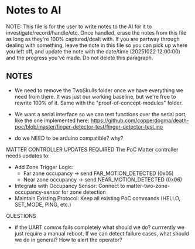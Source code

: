 # Notes to AI

NOTE: This file is for the user to write notes to the AI for it to investigate/record/handle/etc. Once handled, erase the notes from this file as long as they're 100% captured/dealt with. If you are partway through dealing with something, leave the note in this file so you can pick up where you left off, and update the note with the date/time (20251022 12:00:00) and the progress you've made. Do not delete this paragraph.

## NOTES


- We need to remove the TwoSkulls folder once we have everything we need from there. It was just our working baseline, but we're free to rewrite 100% of it. Same with the "proof-of-concept-modules" folder.

- We want a serial interface so we can test functions over the serial port, like the one implemented here: https://github.com/copperdogma/death-poc/blob/master/finger-detector-test/finger-detector-test.ino

- do we NEED to be arduino compatible? why?

MATTER CONTROLLER UPDATES REQUIRED
The PoC Matter controller needs updates to:
- Add Zone Trigger Logic:
  - Far zone occupancy → send FAR_MOTION_DETECTED (0x05)
  - Near zone occupancy → send NEAR_MOTION_DETECTED (0x06)
- Integrate with Occupancy Sensor: Connect to matter-two-zone-occupancy-sensor for zone detection
- Maintain Existing Protocol: Keep all existing PoC commands (HELLO, SET_MODE, PING, etc.)


QUESTIONS
- if the UART comms fails completely what should we do? currrently we just require a manual reboot. If we can detect failure cases, what should we do in general? How to alert the operator?
